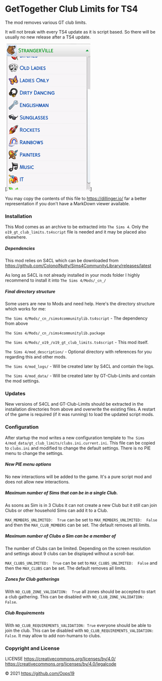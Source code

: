 #  GetTogether Club Limits for TS4
The mod removes various GT club limits.

It will not break with every TS4 update as it is script based. So there will be usually no new release after a TS4 update.

[![Some  GetTogether Clubs with scroll-bar](GT_Club_Limits.png)]

You may copy the contents of this file to https://dillinger.io/ far a better representation if you don't have a MarkDown viewer available.

### Installation
This Mod comes as an archive to be extracted into `The Sims 4`. Only the `o19_gt_club_limits.ts4script` file is needed and it may be placed also elsewhere.

##### Dependencies
This mod relies on S4CL which can be downloaded from https://github.com/ColonolNutty/Sims4CommunityLibrary/releases/latest

As long as S4CL is not already installed in your mods folder I highly recommend to install it into `The Sims 4/Mods/_cn_/`

##### Final directory structure
Some users are new to Mods and need help. Here's the directory structure which works for me:

`The Sims 4/Mods/_cn_/sims4communitylib.ts4script` - The dependency from above

`The Sims 4/Mods/_cn_/sims4communitylib.package`

`The Sims 4/Mods/_o19_/o19_gt_club_limits.ts4script` - This mod itself.


`The Sims 4/mod_description/` - Optional directory with references for you regarding this and other mods.

`The Sims 4/mod_logs/` - Will be created later by S4CL and contain the logs.

`The Sims 4/mod_data/` - Will be created later by GT-Club-Limits and contain the mod settings.

### Updates
New versions of S4CL and GT-Club-Limits should be extracted in the installation directories from above and overwrite the existing files.
A restart of the game is required (if it was running) to load the updated script mods. 
 
### Configuration
After startup the mod writes a new configuration template to `The Sims 4/mod_data/gt_club_limits/clubs.ini.current.ini`. This file can be copied to `clubs.ini` and modified to change the default settings.
There is no PIE menu to change the settings.

##### New PIE menu options
No new interactions will be added to the game. It's a pure script mod and does not allow new interactions.

##### Maximum number of Sims that can be in a single Club.
As soons as Sim is in 3 Clubs it can not create a new Club but it still can join Clubs or other household Sims can add it to a Club.

`MAX_MEMBERS_UNLIMITED:  True` can be set to `MAX_MEMBERS_UNLIMITED:  False` and then the `MAX_CLUB_MEMBERS` can be set. The default removes all limits.

##### Maximum number of Clubs a Sim can be a member of
The number of Clubs can be limited. Depending on the screen resolution and settings about 9 clubs can be displayed without a scroll-bar.

`MAX_CLUBS_UNLIMITED:  True` can be set to `MAX_CLUBS_UNLIMITED:  False` and then the `MAX_CLUBS` can be set. The default removes all limits.

##### Zones for Club gatherings
With `NO_CLUB_ZONE_VALIDATION:  True` all zones should be accepted to start a club gathering. This can be disabled with `NO_CLUB_ZONE_VALIDATION: False`.

##### Club Requirements
With `NO_CLUB_REQUIREMENTS_VALIDATION: True` everyone should be able to join the club. This can be disabled with `NO_CLUB_REQUIREMENTS_VALIDATION: False`. It may allow to add non-humans to clubs.

### Copyright and License
LICENSE https://creativecommons.org/licenses/by/4.0/ https://creativecommons.org/licenses/by/4.0/legalcode

© 2021 https://github.com/Oops19
